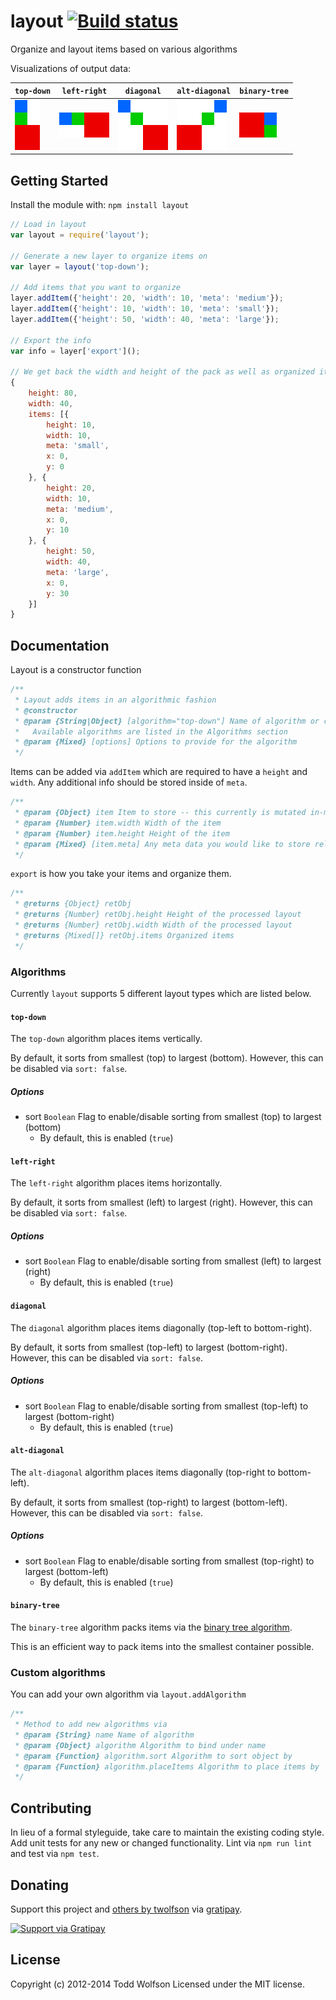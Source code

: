 # layout [![Build status](https://travis-ci.org/twolfson/layout.png?branch=master)](https://travis-ci.org/twolfson/layout)

Organize and layout items based on various algorithms

Visualizations of output data:

|           `top-down`           |            `left-right`            |           `diagonal`           |             `alt-diagonal`             |            `binary-tree`             |
|--------------------------------|------------------------------------|--------------------------------|----------------------------------------|--------------------------------------|
| ![top-down](docs/top-down.png) | ![left-right](docs/left-right.png) | ![diagonal](docs/diagonal.png) | ![alt-diagonal](docs/alt-diagonal.png) | ![binary-tree](docs/binary-tree.png) |

## Getting Started
Install the module with: `npm install layout`

```js
// Load in layout
var layout = require('layout');

// Generate a new layer to organize items on
var layer = layout('top-down');

// Add items that you want to organize
layer.addItem({'height': 20, 'width': 10, 'meta': 'medium'});
layer.addItem({'height': 10, 'width': 10, 'meta': 'small'});
layer.addItem({'height': 50, 'width': 40, 'meta': 'large'});

// Export the info
var info = layer['export']();

// We get back the width and height of the pack as well as organized items
{
    height: 80,
    width: 40,
    items: [{
        height: 10,
        width: 10,
        meta: 'small',
        x: 0,
        y: 0
    }, {
        height: 20,
        width: 10,
        meta: 'medium',
        x: 0,
        y: 10
    }, {
        height: 50,
        width: 40,
        meta: 'large',
        x: 0,
        y: 30
    }]
}
```

## Documentation
Layout is a constructor function

```js
/**
 * Layout adds items in an algorithmic fashion
 * @constructor
 * @param {String|Object} [algorithm="top-down"] Name of algorithm or custom algorithm to use
 *   Available algorithms are listed in the Algorithms section
 * @param {Mixed} [options] Options to provide for the algorithm
 */
```

Items can be added via `addItem` which are required to have a `height` and `width`. Any additional info should be stored inside of `meta`.

```js
/**
 * @param {Object} item Item to store -- this currently is mutated in-memory
 * @param {Number} item.width Width of the item
 * @param {Number} item.height Height of the item
 * @param {Mixed} [item.meta] Any meta data you would like to store related to the item
 */
```

`export` is how you take your items and organize them.

```js
/**
 * @returns {Object} retObj
 * @returns {Number} retObj.height Height of the processed layout
 * @returns {Number} retObj.width Width of the processed layout
 * @returns {Mixed[]} retObj.items Organized items
 */
```

### Algorithms
Currently `layout` supports 5 different layout types which are listed below.

#### `top-down`
The `top-down` algorithm places items vertically.

By default, it sorts from smallest (top) to largest (bottom). However, this can be disabled via `sort: false`.

##### Options
- sort `Boolean` Flag to enable/disable sorting from smallest (top) to largest (bottom)
    - By default, this is enabled (`true`)

#### `left-right`
The `left-right` algorithm places items horizontally.

By default, it sorts from smallest (left) to largest (right). However, this can be disabled via `sort: false`.

##### Options
- sort `Boolean` Flag to enable/disable sorting from smallest (left) to largest (right)
    - By default, this is enabled (`true`)

#### `diagonal`
The `diagonal` algorithm places items diagonally (top-left to bottom-right).

By default, it sorts from smallest (top-left) to largest (bottom-right). However, this can be disabled via `sort: false`.

##### Options
- sort `Boolean` Flag to enable/disable sorting from smallest (top-left) to largest (bottom-right)
    - By default, this is enabled (`true`)

#### `alt-diagonal`
The `alt-diagonal` algorithm places items diagonally (top-right to bottom-left).

By default, it sorts from smallest (top-right) to largest (bottom-left). However, this can be disabled via `sort: false`.

##### Options
- sort `Boolean` Flag to enable/disable sorting from smallest (top-right) to largest (bottom-left)
    - By default, this is enabled (`true`)

#### `binary-tree`
The `binary-tree` algorithm packs items via the [binary tree algorithm][].

This is an efficient way to pack items into the smallest container possible.

[binary tree algorithm]: http://codeincomplete.com/posts/2011/5/7/bin_packing/

### Custom algorithms
You can add your own algorithm via `layout.addAlgorithm`
```js
/**
 * Method to add new algorithms via
 * @param {String} name Name of algorithm
 * @param {Object} algorithm Algorithm to bind under name
 * @param {Function} algorithm.sort Algorithm to sort object by
 * @param {Function} algorithm.placeItems Algorithm to place items by
 */
```

## Contributing
In lieu of a formal styleguide, take care to maintain the existing coding style. Add unit tests for any new or changed functionality. Lint via `npm run lint` and test via `npm test`.

## Donating
Support this project and [others by twolfson][gratipay] via [gratipay][].

[![Support via Gratipay][gratipay-badge]][gratipay]

[gratipay-badge]: https://cdn.rawgit.com/gratipay/gratipay-badge/2.x.x/dist/gratipay.png
[gratipay]: https://www.gratipay.com/twolfson/

## License
Copyright (c) 2012-2014 Todd Wolfson
Licensed under the MIT license.
